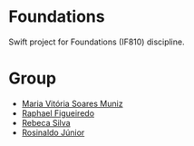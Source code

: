 # Foundations
Swift project for Foundations (IF810) discipline.

# Group
* [Maria Vitória Soares Muniz](https://github.com/mariavmuniz)
* [Raphael Figueiredo](https://)
* [Rebeca Silva](https://)
* [Rosinaldo Júnior](https://)
